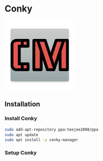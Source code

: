 # Conky

![Screenshot](../img/tools/conky.jpg)

## Installation

### Install Conky

``` sh
sudo add-apt-repository ppa:teejee2008/ppa
sudo apt update
sudo apt install -y conky-manager
```

### Setup Conky
